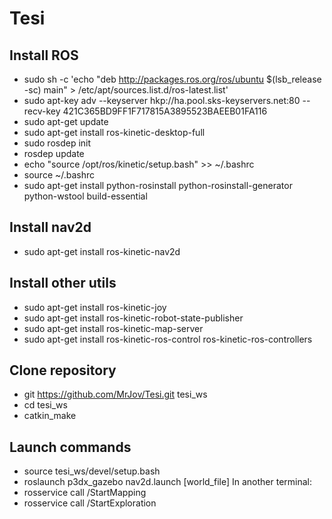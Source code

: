 # Tesi

## Install ROS
* sudo sh -c 'echo "deb http://packages.ros.org/ros/ubuntu $(lsb_release -sc) main" > /etc/apt/sources.list.d/ros-latest.list'
* sudo apt-key adv --keyserver hkp://ha.pool.sks-keyservers.net:80 --recv-key 421C365BD9FF1F717815A3895523BAEEB01FA116
* sudo apt-get update
* sudo apt-get install ros-kinetic-desktop-full
* sudo rosdep init
* rosdep update
* echo "source /opt/ros/kinetic/setup.bash" >> ~/.bashrc
* source ~/.bashrc
* sudo apt-get install python-rosinstall python-rosinstall-generator python-wstool build-essential

## Install nav2d
* sudo apt-get install ros-kinetic-nav2d

## Install other utils
* sudo apt-get install ros-kinetic-joy
* sudo apt-get install ros-kinetic-robot-state-publisher
* sudo apt-get install ros-kinetic-map-server
* sudo apt-get install ros-kinetic-ros-control ros-kinetic-ros-controllers

## Clone repository
* git https://github.com/MrJov/Tesi.git tesi_ws
* cd tesi_ws
* catkin_make

## Launch commands
* source tesi_ws/devel/setup.bash
* roslaunch p3dx_gazebo nav2d.launch [world_file]
In another terminal:
* rosservice call /StartMapping
* rosservice call /StartExploration
